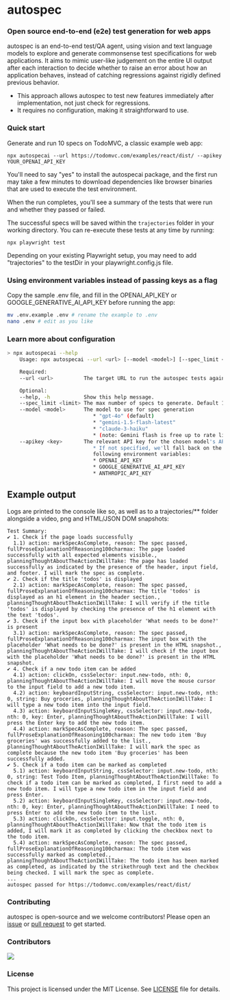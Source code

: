 # autospec

### Open source end-to-end (e2e) test generation for web apps

autospec is an end-to-end test/QA agent, using vision and text language models
to explore and generate commonsense test specifications for web applications.
It aims to mimic user-like judgement on the entire UI output after each
interaction to decide whether to raise an error about how an application
behaves, instead of catching regressions against rigidly defined previous
behavior.

-   This approach allows autospec to test new features immediately after
    implementation, not just check for regressions.
-   It requires no configuration, making it straightforward to use.

### Quick start

Generate and run 10 specs on TodoMVC, a classic example web app:

<!-- prettier-ignore -->
```
npx autospecai --url https://todomvc.com/examples/react/dist/ --apikey YOUR_OPENAI_API_KEY
```

You'll need to say "yes" to install the autospecai package, and the first run
may take a few minutes to download dependencies like browser binaries that are
used to execute the test environment.

When the run completes, you'll see a summary of the tests that were run and
whether they passed or failed.

The successful specs will be saved within the `trajectories` folder in your
working directory. You can re-execute these tests at any time by running:

<!-- prettier-ignore -->
```
npx playwright test
```

Depending on your existing Playwright setup, you may need to add "trajectories"
to the testDir in your playwright.config.js file.

### Using environment variables instead of passing keys as a flag

Copy the sample .env file, and fill in the OPENAI_API_KEY
or GOOGLE_GENERATIVE_AI_API_KEY before running the app:

<!-- prettier-ignore -->
```bash
mv .env.example .env # rename the example to .env
nano .env # edit as you like
```

### Learn more about configuration

<!-- prettier-ignore -->
```bash
> npx autospecai --help
    Usage: npx autospecai --url <url> [--model <model>] [--spec_limit <limit>] [--help | -h]

    Required:
    --url <url>          The target URL to run the autospec tests against.

    Optional:
    --help, -h           Show this help message.
    --spec_limit <limit> The max number of specs to generate. Default 10.
    --model <model>      The model to use for spec generation
                            * "gpt-4o" (default)
                            * "gemini-1.5-flash-latest"
                            * "claude-3-haiku"
                            * (note: Gemini flash is free up to rate limits)
    --apikey <key>       The relevant API key for the chosen model's API.
                            * If not specified, we'll fall back on the
                            following environment variables:
                            * OPENAI_API_KEY
                            * GOOGLE_GENERATIVE_AI_API_KEY
                            * ANTHROPIC_API_KEY

```

## Example output

Logs are printed to the console like so, as well as to a trajectories/\*\*
folder alongside a video, png and HTML/JSON DOM snapshots:

<!-- prettier-ignore -->
```
Test Summary:
✔ 1. Check if the page loads successfully
  1.1) action: markSpecAsComplete, reason: The spec passed, fullProseExplanationOfReasoning100charmax: The page loaded successfully with all expected elements visible., planningThoughtAboutTheActionIWillTake: The page has loaded successfully as indicated by the presence of the header, input field, and footer. I will mark the spec as complete.
✔ 2. Check if the title 'todos' is displayed
  2.1) action: markSpecAsComplete, reason: The spec passed, fullProseExplanationOfReasoning100charmax: The title 'todos' is displayed as an h1 element in the header section., planningThoughtAboutTheActionIWillTake: I will verify if the title 'todos' is displayed by checking the presence of the h1 element with the text 'todos'.
✔ 3. Check if the input box with placeholder 'What needs to be done?' is present
  3.1) action: markSpecAsComplete, reason: The spec passed, fullProseExplanationOfReasoning100charmax: The input box with the placeholder 'What needs to be done?' is present in the HTML snapshot., planningThoughtAboutTheActionIWillTake: I will check if the input box with the placeholder 'What needs to be done?' is present in the HTML snapshot.
✔ 4. Check if a new todo item can be added
  4.1) action: clickOn, cssSelector: input.new-todo, nth: 0, planningThoughtAboutTheActionIWillTake: I will move the mouse cursor to the input field to add a new todo item.
  4.2) action: keyboardInputString, cssSelector: input.new-todo, nth: 0, string: Buy groceries, planningThoughtAboutTheActionIWillTake: I will type a new todo item into the input field.
  4.3) action: keyboardInputSingleKey, cssSelector: input.new-todo, nth: 0, key: Enter, planningThoughtAboutTheActionIWillTake: I will press the Enter key to add the new todo item.
  4.4) action: markSpecAsComplete, reason: The spec passed, fullProseExplanationOfReasoning100charmax: The new todo item 'Buy groceries' was successfully added to the list., planningThoughtAboutTheActionIWillTake: I will mark the spec as complete because the new todo item 'Buy groceries' has been successfully added.
✔ 5. Check if a todo item can be marked as completed
  5.1) action: keyboardInputString, cssSelector: input.new-todo, nth: 0, string: Test Todo Item, planningThoughtAboutTheActionIWillTake: To check if a todo item can be marked as completed, I first need to add a new todo item. I will type a new todo item in the input field and press Enter.
  5.2) action: keyboardInputSingleKey, cssSelector: input.new-todo, nth: 0, key: Enter, planningThoughtAboutTheActionIWillTake: I need to press Enter to add the new todo item to the list.
  5.3) action: clickOn, cssSelector: input.toggle, nth: 0, planningThoughtAboutTheActionIWillTake: Now that the todo item is added, I will mark it as completed by clicking the checkbox next to the todo item.
  5.4) action: markSpecAsComplete, reason: The spec passed, fullProseExplanationOfReasoning100charmax: The todo item was successfully marked as completed., planningThoughtAboutTheActionIWillTake: The todo item has been marked as completed, as indicated by the strikethrough text and the checkbox being checked. I will mark the spec as complete.
...
autospec passed for https://todomvc.com/examples/react/dist/
```

### Contributing

autospec is open-source and we welcome contributors! Please open an
[issue](https://github.com/zachblume/autospec/issues) or
[pull request](https://github.com/zachblume/autospec/pulls) to get started.

### Contributors

<img src="https://contrib.rocks/image?repo=zachblume/autospec" />

### License

This project is licensed under the MIT License. See [LICENSE](LICENSE) file for details.
